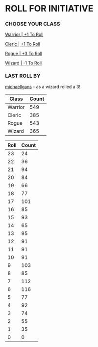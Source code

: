# ROLL FOR INITIATIVE
### CHOOSE YOUR CLASS

[Warrior | +1 To Roll](https://github.com/benjaminsampica/benjaminsampica/issues/new?title=roll%7Cwarrior&body=Just+click+%27Submit+new+issue%27.)

[Cleric | +1 To Roll](https://github.com/benjaminsampica/benjaminsampica/issues/new?title=roll%7Ccleric&body=Just+click+%27Submit+new+issue%27.)

[Rogue | +3 To Roll](https://github.com/benjaminsampica/benjaminsampica/issues/new?title=roll%7Crogue&body=Just+click+%27Submit+new+issue%27.)

[Wizard | -1 To Roll](https://github.com/benjaminsampica/benjaminsampica/issues/new?title=roll%7Cwizard&body=Just+click+%27Submit+new+issue%27.)
### LAST ROLL BY
[michaellgans](https://www.github.com/michaellgans) - as a wizard rolled a 3!

|Class|Count|
|-|-|
|Warrior|549|
|Cleric|385|
|Rogue|543|
|Wizard|365|

|Roll|Count|
|-|-|
|23|24
|22|36
|21|94
|20|84
|19|66
|18|77
|17|101
|16|85
|15|93
|14|65
|13|95
|12|91
|11|91
|10|91
|9|103
|8|85
|7|112
|6|116
|5|77
|4|92
|3|74
|2|55
|1|35
|0|0
